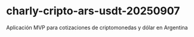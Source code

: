 # charly-cripto-ars-usdt-20250907
Aplicación MVP para cotizaciones de criptomonedas y dólar en Argentina
